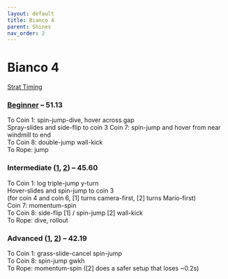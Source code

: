 ```yaml
---
layout: default
title: Bianco 4
parent: Shines
nav_order: 2
---
```

# Bianco 4

[Strat Timing](https://docs.google.com/spreadsheets/d/1h4ocgbBk-i4n7x6dMlERhfdKe1PrG7j1AOAIJ6zGjcw/edit#gid=598168778)  

### [Beginner](https://youtu.be/bgphJvWvl-w) – 51.13
To Coin 1: spin-jump-dive, hover across gap  
Spray-slides and side-flip to coin 3
Coin 7: spin-jump and hover from near windmill to end  
To Coin 8: double-jump wall-kick  
To Rope: jump  

### Intermediate ([1](https://youtu.be/JLEhk6DEUSE), [2](https://youtu.be/V6uaSzbG3VA)) – 45.60
To Coin 1: log triple-jump y-turn  
Hover-slides and spin-jump to coin 3  
(for coin 4 and coin 6, [1] turns camera-first, [2] turns Mario-first)  
Coin 7: momentum-spin  
To Coin 8: side-flip [1] / spin-jump [2] wall-kick  
To Rope: dive, rollout  

### Advanced ([1](https://youtu.be/m-DLWINzIcA), [2](https://youtu.be/EDoCK5hFu5o)) – 42.19
To Coin 1: grass-slide-cancel spin-jump  
To Coin 8: spin-jump gwkh  
To Rope: momentum-spin ([2] does a safer setup that loses ~0.2s)  
